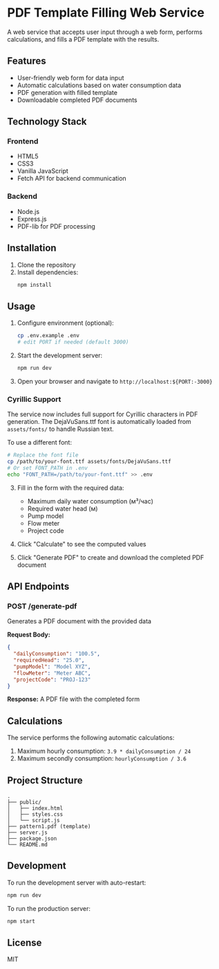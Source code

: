 # PDF Template Filling Web Service

A web service that accepts user input through a web form, performs calculations, and fills a PDF template with the results.

## Features

- User-friendly web form for data input
- Automatic calculations based on water consumption data
- PDF generation with filled template
- Downloadable completed PDF documents

## Technology Stack

### Frontend
- HTML5
- CSS3
- Vanilla JavaScript
- Fetch API for backend communication

### Backend
- Node.js
- Express.js
- PDF-lib for PDF processing

## Installation

1. Clone the repository
2. Install dependencies:
   ```bash
   npm install
   ```

## Usage

1. Configure environment (optional):
   ```bash
   cp .env.example .env
   # edit PORT if needed (default 3000)
   ```

2. Start the development server:
   ```bash
   npm run dev
   ```

3. Open your browser and navigate to `http://localhost:${PORT:-3000}`

### Cyrillic Support

The service now includes full support for Cyrillic characters in PDF generation. The DejaVuSans.ttf font is automatically loaded from `assets/fonts/` to handle Russian text.

To use a different font:
```bash
# Replace the font file
cp /path/to/your-font.ttf assets/fonts/DejaVuSans.ttf
# Or set FONT_PATH in .env
echo "FONT_PATH=/path/to/your-font.ttf" >> .env
```

3. Fill in the form with the required data:
   - Maximum daily water consumption (м³/час)
   - Required water head (м)
   - Pump model
   - Flow meter
   - Project code

4. Click "Calculate" to see the computed values

5. Click "Generate PDF" to create and download the completed PDF document

## API Endpoints

### POST /generate-pdf
Generates a PDF document with the provided data

**Request Body:**
```json
{
  "dailyConsumption": "100.5",
  "requiredHead": "25.0",
  "pumpModel": "Model XYZ",
  "flowMeter": "Meter ABC",
  "projectCode": "PROJ-123"
}
```

**Response:**
A PDF file with the completed form

## Calculations

The service performs the following automatic calculations:

1. Maximum hourly consumption: `3.9 * dailyConsumption / 24`
2. Maximum secondly consumption: `hourlyConsumption / 3.6`

## Project Structure

```
.
├── public/
│   ├── index.html
│   ├── styles.css
│   └── script.js
├── pattern1.pdf (template)
├── server.js
├── package.json
└── README.md
```

## Development

To run the development server with auto-restart:
```bash
npm run dev
```

To run the production server:
```bash
npm start
```

## License

MIT